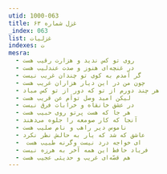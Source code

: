 ```yaml
---
utid: 1000-063
title: غزل شماره ۶۳
_index: 063
list: غزلیات
indexes: ت
mesra:
  - روی تو کس ندید و هزارت رقیب هست
  - در غنچه‌ای هنوز و صدت عندلیب هست
  - گر آمدم به کوی تو چندان غریب نیست
  - چون من در این دیار هزاران غریب هست
  - هر چند دورم از تو که دور از تو کس مباد
  - لیکن امید وصل تواَم عن قریب هست
  - در عشق خانقاه و خرابات فرق نیست
  - هر جا که هست پرتو روی حبیب هست
  - آنجا که کار صومعه را جلوه می‌دهند
  - ناموس دیر راهب و نام صلیب هست
  - عاشق که شد که یار به حالش نظر نکرد
  - ‌ ای خواجه درد نیست وگرنه طبیب هست
  - فریاد حافظ این همه آخر به هرزه نیست
  - هم قصّه‌‌ای غریب و حدیثی عجیب هست
---
```

